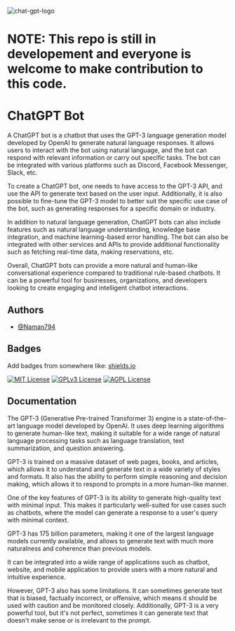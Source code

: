 

![chat-gpt-logo](https://user-images.githubusercontent.com/65483393/213934055-37e755d8-2498-4e9a-be99-feb12a3f00ff.jpg)

# NOTE: This repo is still in developement and everyone is welcome to make contribution to this code.

# ChatGPT Bot

A ChatGPT bot is a chatbot that uses the GPT-3 language generation model developed by OpenAI to generate natural language responses. It allows users to interact with the bot using natural language, and the bot can respond with relevant information or carry out specific tasks. The bot can be integrated with various platforms such as Discord, Facebook Messenger, Slack, etc.

To create a ChatGPT bot, one needs to have access to the GPT-3 API, and use the API to generate text based on the user input. Additionally, it is also possible to fine-tune the GPT-3 model to better suit the specific use case of the bot, such as generating responses for a specific domain or industry.

In addition to natural language generation, ChatGPT bots can also include features such as natural language understanding, knowledge base integration, and machine learning-based error handling. The bot can also be integrated with other services and APIs to provide additional functionality such as fetching real-time data, making reservations, etc.

Overall, ChatGPT bots can provide a more natural and human-like conversational experience compared to traditional rule-based chatbots. It can be a powerful tool for businesses, organizations, and developers looking to create engaging and intelligent chatbot interactions.


## Authors

- [@Naman794](https://www.github.com/Naman794)


## Badges

Add badges from somewhere like: [shields.io](https://shields.io/)

[![MIT License](https://img.shields.io/badge/License-MIT-green.svg)](https://choosealicense.com/licenses/mit/)
[![GPLv3 License](https://img.shields.io/badge/License-GPL%20v3-yellow.svg)](https://opensource.org/licenses/)
[![AGPL License](https://img.shields.io/badge/license-AGPL-blue.svg)](http://www.gnu.org/licenses/agpl-3.0)


## Documentation

The GPT-3 (Generative Pre-trained Transformer 3) engine is a state-of-the-art language model developed by OpenAI. It uses deep learning algorithms to generate human-like text, making it suitable for a wide range of natural language processing tasks such as language translation, text summarization, and question answering.

GPT-3 is trained on a massive dataset of web pages, books, and articles, which allows it to understand and generate text in a wide variety of styles and formats. It also has the ability to perform simple reasoning and decision making, which allows it to respond to prompts in a more human-like manner.

One of the key features of GPT-3 is its ability to generate high-quality text with minimal input. This makes it particularly well-suited for use cases such as chatbots, where the model can generate a response to a user's query with minimal context.

GPT-3 has 175 billion parameters, making it one of the largest language models currently available, and allows to generate text with much more naturalness and coherence than previous models.

It can be integrated into a wide range of applications such as chatbot, website, and mobile application to provide users with a more natural and intuitive experience.

However, GPT-3 also has some limitations. It can sometimes generate text that is biased, factually incorrect, or offensive, which means it should be used with caution and be monitored closely. Additionally, GPT-3 is a very powerful tool, but it's not perfect, sometimes it can generate text that doesn't make sense or is irrelevant to the prompt.




